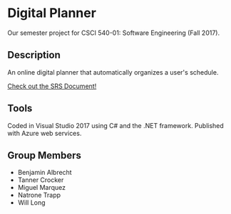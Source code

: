 # Digital Planner
Our semester project for CSCI 540-01: Software Engineering (Fall 2017).  

## Description
An online digital planner that automatically organizes a user's schedule. 

[Check out the SRS Document!](https://docs.google.com/document/d/1b_nlaNwbJY_6NRvPifLF0AptUshMvT_O17aPpYxT2R0/edit?usp=sharing)

## Tools
Coded in Visual Studio 2017 using C# and the .NET framework.  Published with Azure web services.

## Group Members
- Benjamin Albrecht
- Tanner Crocker
- Miguel Marquez
- Natrone Trapp
- Will Long


